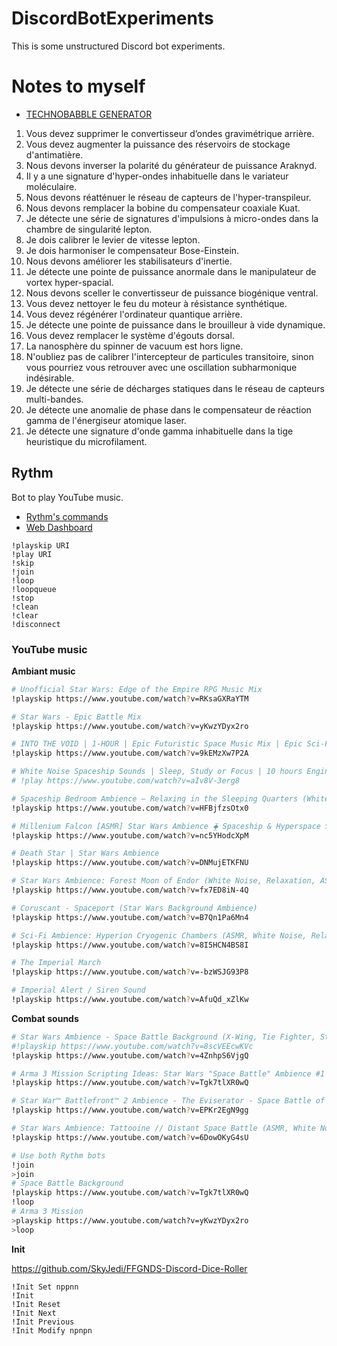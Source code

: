 # DiscordBotExperiments

This is some unstructured Discord bot experiments.

# Notes to myself

-   [TECHNOBABBLE GENERATOR](http://www.scifiideas.com/technobabble-generator/)

1. Vous devez supprimer le convertisseur d’ondes gravimétrique arrière.
1. Vous devez augmenter la puissance des réservoirs de stockage d'antimatière.
1. Nous devons inverser la polarité du générateur de puissance Araknyd.
1. Il y a une signature d'hyper-ondes inhabituelle dans le variateur moléculaire.
1. Nous devons réatténuer le réseau de capteurs de l'hyper-transpileur.
1. Nous devons remplacer la bobine du compensateur coaxiale Kuat.
1. Je détecte une série de signatures d'impulsions à micro-ondes dans la chambre de singularité lepton.
1. Je dois calibrer le levier de vitesse lepton.
1. Je dois harmoniser le compensateur Bose-Einstein.
1. Nous devons améliorer les stabilisateurs d'inertie.
1. Je détecte une pointe de puissance anormale dans le manipulateur de vortex hyper-spacial.
1. Nous devons sceller le convertisseur de puissance biogénique ventral.
1. Vous devez nettoyer le feu du moteur à résistance synthétique.
1. Vous devez régénérer l'ordinateur quantique arrière.
1. Je détecte une pointe de puissance dans le brouilleur à vide dynamique.
1. Vous devez remplacer le système d'égouts dorsal.
1. La nanosphère du spinner de vacuum est hors ligne.
1. N'oubliez pas de calibrer l'intercepteur de particules transitoire, sinon vous pourriez vous retrouver avec une oscillation subharmonique indésirable.
1. Je détecte une série de décharges statiques dans le réseau de capteurs multi-bandes.
1. Je détecte une anomalie de phase dans le compensateur de réaction gamma de l'énergiseur atomique laser.
1. Je détecte une signature d'onde gamma inhabituelle dans la tige heuristique du microfilament.

## Rythm

Bot to play YouTube music.

-   [Rythm's commands](https://rythmbot.co/features#list)
-   [Web Dashboard](https://web.rythmbot.co/)

```
!playskip URI
!play URI
!skip
!join
!loop
!loopqueue
!stop
!clean
!clear
!disconnect
```

### YouTube music

**Ambiant music**

```bash
# Unofficial Star Wars: Edge of the Empire RPG Music Mix
!playskip https://www.youtube.com/watch?v=RKsaGXRaYTM

# Star Wars - Epic Battle Mix
!playskip https://www.youtube.com/watch?v=yKwzYDyx2ro

# INTO THE VOID | 1-HOUR | Epic Futuristic Space Music Mix | Epic Sci-Fi Hybrid Music
!playskip https://www.youtube.com/watch?v=9kEMzXw7P2A

# White Noise Spaceship Sounds | Sleep, Study or Focus | 10 hours Engine Ambience (more than 3 hours; cannot play)
# !play https://www.youtube.com/watch?v=aIv8V-3erg8

# Spaceship Bedroom Ambience – Relaxing in the Sleeping Quarters (White Noise, ASMR, Relaxation)
!playskip https://www.youtube.com/watch?v=HFBjfzsOtx0

# Millenium Falcon [ASMR] Star Wars Ambience ⧱ Spaceship & Hyperspace Sounds
!playskip https://www.youtube.com/watch?v=nc5YHodcXpM

# Death Star | Star Wars Ambience
!playskip https://www.youtube.com/watch?v=DNMujETKFNU

# Star Wars Ambience: Forest Moon of Endor (White Noise, Relaxation, ASMR)
!playskip https://www.youtube.com/watch?v=fx7ED8iN-4Q

# Coruscant - Spaceport (Star Wars Background Ambience)
!playskip https://www.youtube.com/watch?v=B7Qn1Pa6Mn4

# Sci-Fi Ambience: Hyperion Cryogenic Chambers (ASMR, White Noise, Relaxation)
!playskip https://www.youtube.com/watch?v=8I5HCN4BS8I

# The Imperial March
!playskip https://www.youtube.com/watch?v=-bzWSJG93P8

# Imperial Alert / Siren Sound
!playskip https://www.youtube.com/watch?v=AfuQd_xZlKw
```

**Combat sounds**

```bash
# Star Wars Ambience - Space Battle Background (X-Wing, Tie Fighter, Star Destroyer Sound Effects)
#!playskip https://www.youtube.com/watch?v=8scVEEcwKVc
!playskip https://www.youtube.com/watch?v=4ZnhpS6VjgQ

# Arma 3 Mission Scripting Ideas: Star Wars "Space Battle" Ambience #1
!playskip https://www.youtube.com/watch?v=Tgk7tlXR0wQ

# Star War™ Battlefront™ 2 Ambience - The Eviserator - Space Battle of Jakku/Sunset Star Destroyers
!playskip https://www.youtube.com/watch?v=EPKr2EgN9gg

# Star Wars Ambience: Tattooine // Distant Space Battle (ASMR, White Noise, Relaxation)
!playskip https://www.youtube.com/watch?v=6DowOKyG4sU
```

```bash
# Use both Rythm bots
!join
>join
# Space Battle Background
!playskip https://www.youtube.com/watch?v=Tgk7tlXR0wQ
!loop
# Arma 3 Mission
>playskip https://www.youtube.com/watch?v=yKwzYDyx2ro
>loop
```

**Init**

https://github.com/SkyJedi/FFGNDS-Discord-Dice-Roller

```
!Init Set nppnn
!Init
!Init Reset
!Init Next
!Init Previous
!Init Modify npnpn
```
